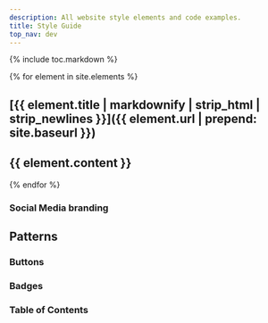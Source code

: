 ```yaml
---
description: All website style elements and code examples.
title: Style Guide
top_nav: dev
---
```

{% include toc.markdown %}

{% for element in site.elements %}
## [{{ element.title | markdownify | strip_html | strip_newlines }}]({{ element.url | prepend: site.baseurl }})

{{ element.content }}
---
{% endfor %}


### Social Media branding

## Patterns

### Buttons

### Badges

### Table of Contents

